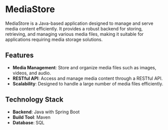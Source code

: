 # MediaStore

MediaStore is a Java-based application designed to manage and serve media content efficiently. It provides a robust backend for storing, retrieving, and managing various media files, making it suitable for applications requiring media storage solutions.

## Features

- **Media Management**: Store and organize media files such as images, videos, and audio.
- **RESTful API**: Access and manage media content through a RESTful API.
- **Scalability**: Designed to handle a large number of media files efficiently.

## Technology Stack

- **Backend**: Java with Spring Boot
- **Build Tool**: Maven
- **Database**: SQL




